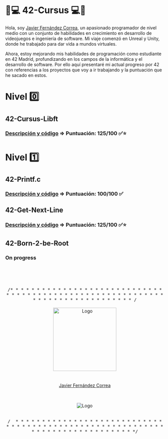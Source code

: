 # 📖💻 42-Cursus 💻📖
Hola, soy <a href="https://github.com/H0ll0wB01">Javier Fernández Correa</a>,  un apasionado programador de nivel medio con un conjunto de habilidades en crecimiento en desarrollo de videojuegos e ingeniería de software. Mi viaje comenzó en Unreal y Unity, donde he trabajado para dar vida a mundos virtuales. 

Ahora, estoy mejorando mis habilidades de programación como estudiante en 42 Madrid, profundizando en los campos de la informática y el desarrollo de software. Por ello aquí presentaré mi actual progreso por 42 con referencias a los proyectos que voy a ir trabajando y la puntuación que he sacado en estos.

# Nivel 0️⃣

## 42-Cursus-Libft
### [Descripción y código](https://github.com/H0ll0wB01/42-Cursus-Libft) => Puntuación: 125/100 ✅⭐

# Nivel 1️⃣

## 42-Printf.c
### [Descripción y código](https://github.com/H0ll0wB01/42-Cursus-Prinf) => Puntuación: 100/100 ✅

## 42-Get-Next-Line
### [Descripción y código](https://github.com/H0ll0wB01/42-Get-Next-Line) => Puntuación: 125/100 ✅⭐

## 42-Born-2-be-Root
### On progress

  <br/>
  <br/>
  <br/>
<div style="text-align: center; font-family: monospace; white-space: pre-wrap;">
/* * * * * * * * * * * * * * * * * * * * * * * * * * * * * * * * * * * * * * * * * * * * * * * * * * * * * * * * * * * * * * * * * * * * * * * * * * * * * * /
</div>

<br/>
<div align="center">
  <img src="https://avatars.githubusercontent.com/u/102600920?v=4" alt="Logo" width="200"/>
  <br/>
  <br/>
  <div style="margin: 20px 0 30px;">
  <a href="https://github.com/H0ll0wB01">Javier Fernández Correa</a>
  </div>
</div>
  <br/>
<div align="center">
  <img src="https://encrypted-tbn0.gstatic.com/images?q=tbn:ANd9GcTVInHuUPtp3uiEuvF0aYAkFBUzpnr65b2CDA&s" alt="Logo"/>
</div>
<br/>

<div style="text-align: center; font-family: monospace; white-space: pre-wrap;">
/  * * * * * * * * * * * * * * * * * * * * * * * * * * * * * * * * * * * * * * * * * * * * * * * * * * * * * * * * * * * * * * * * * * * * * * * * * * * * * */
</div>

